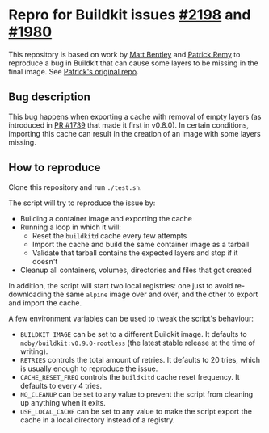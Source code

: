 # Repro for Buildkit issues [#2198](https://github.com/moby/buildkit/issues/2198) and [#1980](https://github.com/moby/buildkit/issues/1980)

This repository is based on work by [Matt Bentley](https://github.com/mbentley) and [Patrick Remy](https://github.com/Patrick-Remy) to reproduce a bug in Buildkit that can cause some layers to be missing in the final image. See [Patrick's original repo](https://github.com/Patrick-Remy/buildkit-missing-layer-repro).

## Bug description

This bug happens when exporting a cache with removal of empty layers (as introduced in [PR #1739](https://github.com/moby/buildkit/pull/1739) that made it first in v0.8.0).
In certain conditions, importing this cache can result in the creation of an image with some layers missing.

## How to reproduce

Clone this repository and run `./test.sh`.

The script will try to reproduce the issue by:
- Building a container image and exporting the cache
- Running a loop in which it will:
  - Reset the `buildkitd` cache every few attempts
  - Import the cache and build the same container image as a tarball
  - Validate that tarball contains the expected layers and stop if it doesn't
- Cleanup all containers, volumes, directories and files that got created

In addition, the script will start two local registries: one just to avoid re-downloading the same `alpine` image over and over, and the other to export and import the cache.

A few environment variables can be used to tweak the script's behaviour:
- `BUILDKIT_IMAGE` can be set to a different Buildkit image. It defaults to `moby/buildkit:v0.9.0-rootless` (the latest stable release at the time of writing).
- `RETRIES` controls the total amount of retries. It defaults to 20 tries, which is usually enough to reproduce the issue.
- `CACHE_RESET_FREQ` controls the `buildkitd` cache reset frequency. It defaults to every 4 tries.
- `NO_CLEANUP` can be set to any value to prevent the script from cleaning up anything when it exits.
- `USE_LOCAL_CACHE` can be set to any value to make the script export the cache in a local directory instead of a registry.

